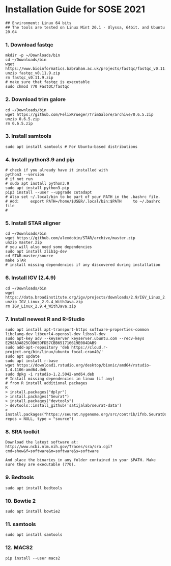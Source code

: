# Installation Guide for SOSE 2021

```terminal
## Environment: Linux 64 bits
## The tools are tested on Linux Mint 20.1 - Ulyssa, 64bit. and Ubuntu 20.04
```

### 1. Download fastqc
```terminal
mkdir -p ~/Downloads/bin
cd ~/Downloads/bin 
wget https://www.bioinformatics.babraham.ac.uk/projects/fastqc/fastqc_v0.11.9.zip
unzip fastqc_v0.11.9.zip
rm fastqc_v0.11.9.zip
# make sure that fastqc is executable
sudo chmod 770 FastQC/fastqc
```

### 2. Download trim galore
```terminal
cd ~/Downloads/bin
wget https://github.com/FelixKrueger/TrimGalore/archive/0.6.5.zip
unzip 0.6.5.zip
rm 0.6.5.zip
```
### 3. Install samtools
```terminal
sudo apt install samtools # For Ubuntu-based distributions
```
### 4. Install python3.9 and pip
```terminal
# check if you already have it installed with 
python3 --version
# if not run
# sudo apt install python3.9
sudo apt install python3-pip
pip3 install --user --upgrade cutadapt
# Also set ~/.local/bin to be part of your PATH in the .bashrc file.
# Add:     export PATH=/home/$USER/.local/bin:$PATH     to ~/.bashrc file
# 
```
### 5. Install STAR aligner
```terminal
cd ~/Downloads/bin
wget https://github.com/alexdobin/STAR/archive/master.zip
unzip master.zip
# you will also need some dependencies
sudo apt install zlib1g-dev
cd STAR-master/source
make STAR
# install missing dependencies if any discovered during installation
```
### 6. Install IGV (2.4.9)
```terminal
cd ~/Downloads/bin
wget https://data.broadinstitute.org/igv/projects/downloads/2.9/IGV_Linux_2.9.4_WithJava.zip
unzip IGV_Linux_2.9.4_WithJava.zip
rm IGV_Linux_2.9.4_WithJava.zip
```
### 7. Install newest R and R-Studio

```terminal
sudo apt install apt-transport-https software-properties-common libclang-dev libcurl4-openssl-dev libssl-dev
sudo apt-key adv --keyserver keyserver.ubuntu.com --recv-keys E298A3A825C0D65DFD57CBB651716619E084DAB9
sudo add-apt-repository 'deb https://cloud.r-project.org/bin/linux/ubuntu focal-cran40/'
sudo apt update
sudo apt install r-base
wget https://download1.rstudio.org/desktop/bionic/amd64/rstudio-1.4.1106-amd64.deb
sudo dpkg -i rstudio-1.2.5042-amd64.deb
# Install missing dependencies in linux (if any)
# from R install additional packages 
R
> install.packages("dplyr")
> install.packages("Seurat")
> install.packages("devtools")
> devtools::install_github('satijalab/seurat-data')
> install.packages("https://seurat.nygenome.org/src/contrib/ifnb.SeuratData_3.0.0.tar.gz", repos = NULL, type = "source")
```

### 8. SRA toolkit
```terminal
Download the latest software at:
http://www.ncbi.nlm.nih.gov/Traces/sra/sra.cgi?cmd=show&f=software&m=software&s=software

And place the binaries in any folder contained in your $PATH. Make sure they are executable (770).
```
### 9. Bedtools
```terminal
sudo apt install bedtools
```

### 10. Bowtie 2
```terminal
sudo apt install bowtie2
```
### 11. samtools
```terminal
sudo apt install samtools
```
### 12. MACS2
```terminal
pip install --user macs2
```

